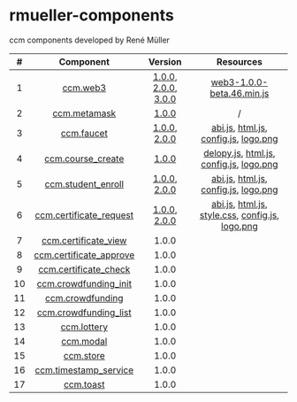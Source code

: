 # rmueller-components
ccm components developed by René Müller

| # | Component | Version | Resources |
|:---:|:---:|:---:|:---:|
| 1 | [ccm.web3](https://master-thesis-19.gitlab.io/ccm_components/web3/ccm.web3.js) | [1.0.0](https://master-thesis-19.gitlab.io/ccm_components/web3/versions/ccm.web3-1.0.0.js), [2.0.0](https://master-thesis-19.gitlab.io/ccm_components/web3/versions/ccm.web3-2.0.0.js), [3.0.0](https://master-thesis-19.gitlab.io/ccm_components/web3/versions/ccm.web3-3.0.0.js) | [web3-1.0.0-beta.46.min.js](https://master-thesis-19.gitlab.io/ccm_components/web3/resources/web3-1.0.0-beta.46.min.js) |
| 2 | [ccm.metamask](https://master-thesis-19.gitlab.io/ccm_components/metamask/ccm.metamask.js) | [1.0.0](https://master-thesis-19.gitlab.io/ccm_components/metamask/versions/ccm.metamask-1.0.0.js) | / |
| 3 | [ccm.faucet](https://master-thesis-19.gitlab.io/ccm_components/faucet/ccm.faucet.js) | [1.0.0](https://master-thesis-19.gitlab.io/ccm_components/faucet/versions/ccm.faucet-1.0.0.js), [2.0.0](https://master-thesis-19.gitlab.io/ccm_components/faucet/versions/ccm.faucet-2.0.0.js) | [abi.js](https://master-thesis-19.gitlab.io/ccm_components/faucet/resources/abi.js), [html.js](https://master-thesis-19.gitlab.io/ccm_components/faucet/resources/html.js), [config.js](https://master-thesis-19.gitlab.io/ccm_components/faucet/resources/config.js), [logo.png](https://master-thesis-19.gitlab.io/ccm_components/faucet/resources/logo.png) |
| 4 | [ccm.course_create](https://master-thesis-19.gitlab.io/ccm_components/course_create/ccm.course_create.js) | [1.0.0](https://master-thesis-19.gitlab.io/ccm_components/course_create/versions/ccm.course_create-1.0.0.js) | [delopy.js](https://master-thesis-19.gitlab.io/ccm_components/course_create/resources/deploy.js), [html.js](https://master-thesis-19.gitlab.io/ccm_components/course_create/resources/html.js), [config.js](https://master-thesis-19.gitlab.io/ccm_components/course_create/resources/config.js), [logo.png](https://master-thesis-19.gitlab.io/ccm_components/course_create/resources/logo.png) |
| 5 | [ccm.student_enroll](https://master-thesis-19.gitlab.io/ccm_components/student_enroll/ccm.student_enroll.js) | [1.0.0](https://master-thesis-19.gitlab.io/ccm_components/student_enroll/versions/ccm.student_enroll-1.0.0.js), [2.0.0](https://master-thesis-19.gitlab.io/ccm_components/student_enroll/versions/ccm.student_enroll-2.0.0.js) | [abi.js](https://master-thesis-19.gitlab.io/ccm_components/student_enroll/resources/abi.js), [html.js](https://master-thesis-19.gitlab.io/ccm_components/student_enroll/resources/html.js), [config.js](https://master-thesis-19.gitlab.io/ccm_components/student_enroll/resources/config.js), [logo.png](https://master-thesis-19.gitlab.io/ccm_components/student_enroll/resources/logo.png) |
| 6 | [ccm.certificate_request](https://master-thesis-19.gitlab.io/ccm_components/certificate_request/ccm.certificate_request.js) | [1.0.0](https://master-thesis-19.gitlab.io/ccm_components/certificate_request/versions/ccm.certificate_request-1.0.0.js), [2.0.0](https://master-thesis-19.gitlab.io/ccm_components/certificate_request/versions/ccm.certificate_request-2.0.0.js) | [abi.js](https://master-thesis-19.gitlab.io/ccm_components/certificate_request/resources/abi.js), [html.js](https://master-thesis-19.gitlab.io/ccm_components/certificate_request/resources/html.js), [style.css](https://master-thesis-19.gitlab.io/ccm_components/certificate_request/resources/style.css), [config.js](https://master-thesis-19.gitlab.io/ccm_components/certificate_request/resources/config.js), [logo.png](https://master-thesis-19.gitlab.io/ccm_components/certificate_request/resources/logo.png) |
| 7 | [ccm.certificate_view](https://master-thesis-19.gitlab.io/ccm_components/certificate_request/ccm.certificate_view.js) | 1.0.0 | |
| 8 | [ccm.certificate_approve](https://master-thesis-19.gitlab.io/ccm_components/certificate_request/ccm.certificate_approve.js) | 1.0.0 | |
| 9 | [ccm.certificate_check](https://master-thesis-19.gitlab.io/ccm_components/certificate_request/ccm.certificate_check.js) | 1.0.0 | |
| 10 | [ccm.crowdfunding_init](https://master-thesis-19.gitlab.io/ccm_components/crowdfunding_init/ccm.crowdfunding_init.js) | 1.0.0 | |
| 11 | [ccm.crowdfunding](https://master-thesis-19.gitlab.io/ccm_components/crowdfunding/ccm.crowdfunding.js) | 1.0.0 |  |
| 12 | [ccm.crowdfunding_list](https://master-thesis-19.gitlab.io/ccm_components/crowdfunding_list/ccm.crowdfunding_list.js) | 1.0.0 | |
| 13 | [ccm.lottery](https://master-thesis-19.gitlab.io/ccm_components/lottery/ccm.lottery.js) | 1.0.0 | |
| 14 | [ccm.modal](https://master-thesis-19.gitlab.io/ccm_components/modal/ccm.modal.js) | 1.0.0| |
| 15 | [ccm.store](https://master-thesis-19.gitlab.io/ccm_components/store/ccm.store.js) | 1.0.0 | |
| 16 | [ccm.timestamp_service](https://master-thesis-19.gitlab.io/ccm_components/timestamp_service/ccm.timestamp_service.js) | 1.0.0| |
| 17 | [ccm.toast](https://master-thesis-19.gitlab.io/ccm_components/toast/ccm.toast.js) | 1.0.0 | |
